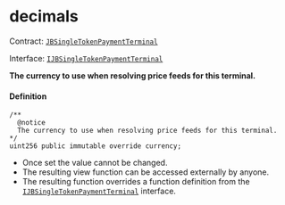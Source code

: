 # decimals

Contract: [`JBSingleTokenPaymentTerminal`](/dev/api/contracts/or-abstract/jbsingletokenpaymentterminal/README.md)​‌

Interface: [`IJBSingleTokenPaymentTerminal`](/dev/api/interfaces/ijbsingletokenpaymentterminal.md)

**The currency to use when resolving price feeds for this terminal.**

#### Definition

```
/**
  @notice
  The currency to use when resolving price feeds for this terminal.
*/
uint256 public immutable override currency;
```

* Once set the value cannot be changed.
* The resulting view function can be accessed externally by anyone.
* The resulting function overrides a function definition from the [`IJBSingleTokenPaymentTerminal`](/dev/api/interfaces/ijbsingletokenpaymentterminal.md) interface.
